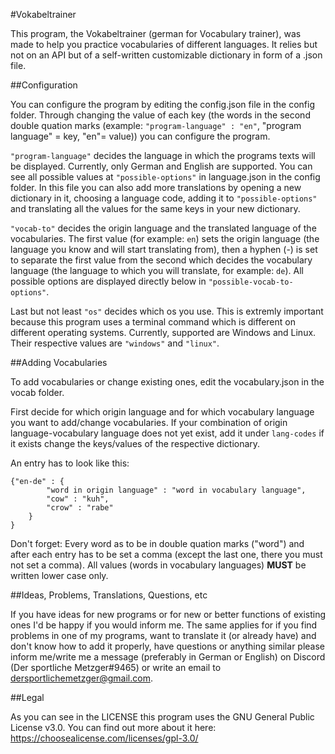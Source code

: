#Vokabeltrainer

This program, the Vokabeltrainer (german for Vocabulary trainer), was made to help you practice vocabularies of 
different languages. It relies but not on an API but of a self-written customizable dictionary in form of a .json file.

##Configuration

You can configure the program by editing the config.json file in the config folder. Through changing the value of each 
key (the words in the second double quation marks (example: `"program-language" : "en"`, "program language" = key, 
"en"= value)) you can configure the program.

`"program-language"` decides the language in which the programs texts will be displayed. Currently, only German and 
English are supported. You can see all possible values at `"possible-options"` in language.json in the config folder. 
In this file you can also add more translations by opening a new dictionary in it, choosing a language code, adding it 
to `"possible-options"` and translating all the values for the same keys in your new dictionary.

`"vocab-to"` decides the origin language and the translated language of the vocabularies. The first value (for 
example: `en`) sets the origin language (the language you know and will start translating from), then a hyphen (-) is 
set to separate the first value from the second which decides the vocabulary language (the language to which you will 
translate, for example: `de`). All possible options are displayed directly below in `"possible-vocab-to-options"`.

Last but not least `"os"` decides which os you use. This is extremly important because this program uses a terminal 
command which is different on different operating systems. Currently, supported are Windows and Linux. Their respective 
values are `"windows"` and `"linux"`.

##Adding Vocabularies

To add vocabularies or change existing ones, edit the vocabulary.json in the vocab folder.

First decide for which origin language and for which vocabulary language you want to add/change vocabularies. If your 
combination of origin language-vocabulary language does not yet exist, add it under `lang-codes` if it exists change 
the keys/values of the respective dictionary.

An entry has to look like this:

    {"en-de" : {
            "word in origin language" : "word in vocabulary language",
            "cow" : "kuh",
            "crow" : "rabe"
        }
    }

Don't forget: Every word as to be in double quation marks ("word") and after each entry has to be set a comma (except 
the last one, there you must not set a comma). All values (words in vocabulary languages) **MUST** be written lower case 
only.

##Ideas, Problems, Translations, Questions, etc

If you have ideas for new programs or for new or better functions of existing ones I'd be happy if you would inform me. 
The same applies for if you find problems in one of my programs, want to translate it (or already have) and don't 
know how to add it properly, have questions or anything similar please inform me/write me a message (preferably in 
German or English) on Discord (Der sportliche Metzger#9465) or write an email to dersportlichemetzger@gmail.com.

##Legal

As you can see in the LICENSE this program uses the GNU General Public License v3.0. You can find out more about it 
here: https://choosealicense.com/licenses/gpl-3.0/
